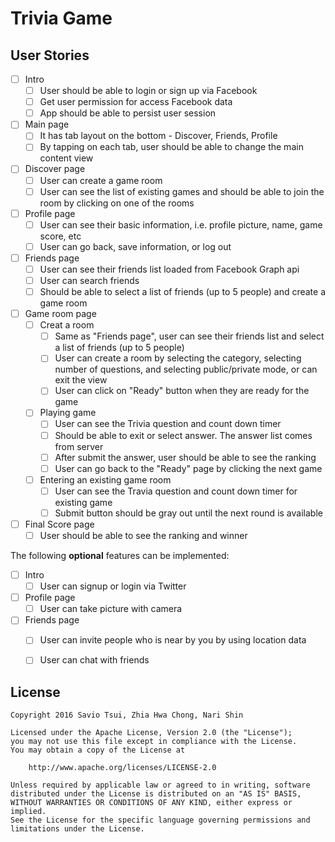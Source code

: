 # Trivia Game

## User Stories

- [ ] Intro
   - [ ] User should be able to login or sign up via Facebook
   - [ ] Get user permission for access Facebook data
   - [ ] App should be able to persist user session
- [ ] Main page
   - [ ] It has tab layout on the bottom - Discover, Friends, Profile
   - [ ] By tapping on each tab, user should be able to change the main content view
- [ ] Discover page
   - [ ] User can create a game room
   - [ ] User can see the list of existing games and should be able to join the room by clicking on one of the rooms
- [ ] Profile page
   - [ ] User can see their basic information, i.e. profile picture, name, game score, etc
   - [ ] User can go back, save information, or log out
- [ ] Friends page
   - [ ] User can see their friends list loaded from Facebook Graph api
   - [ ] User can search friends
   - [ ] Should be able to select a list of friends (up to 5 people) and create a game room
- [ ] Game room page
   - [ ] Creat a room
      - [ ] Same as "Friends page", user can see their friends list and select a list of friends (up to 5 people)
      - [ ] User can create a room by selecting the category, selecting number of questions, and selecting public/private mode, or can exit the view
      - [ ] User can click on "Ready" button when they are ready for the game
   - [ ] Playing game
      - [ ] User can see the Trivia question and count down timer
      - [ ] Should be able to exit or select answer. The answer list comes from server
      - [ ] After submit the answer, user should be able to see the ranking
      - [ ] User can go back to the "Ready" page by clicking the next game
   - [ ] Entering an existing game room
      - [ ] User can see the Travia question and count down timer for existing game
      - [ ] Submit button should be gray out until the next round is available
- [ ] Final Score page
   - [ ] User should be able to see the ranking and winner

The following **optional** features can be implemented:

- [ ] Intro
   - [ ] User can signup or login via Twitter
- [ ] Profile page
   - [ ] User can take picture with camera
- [ ] Friends page
   - [ ] User can invite people who is near by you by using location data
   - [ ] User can chat with friends


## License

    Copyright 2016 Savio Tsui, Zhia Hwa Chong, Nari Shin

    Licensed under the Apache License, Version 2.0 (the "License");
    you may not use this file except in compliance with the License.
    You may obtain a copy of the License at

        http://www.apache.org/licenses/LICENSE-2.0

    Unless required by applicable law or agreed to in writing, software
    distributed under the License is distributed on an "AS IS" BASIS,
    WITHOUT WARRANTIES OR CONDITIONS OF ANY KIND, either express or implied.
    See the License for the specific language governing permissions and
    limitations under the License.
